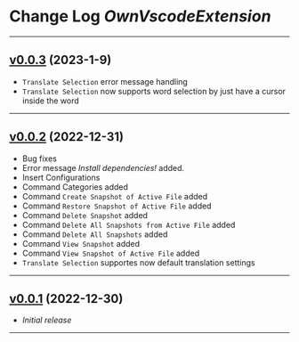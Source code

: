 # Change Log *OwnVscodeExtension*

---

## [v0.0.3](https://github.com/phil1436/ownvscodeextension/tree/0.0.3) (2023-1-9)

* `Translate Selection` error message handling
* `Translate Selection` now supports word selection by just have a cursor inside the word

---

## [v0.0.2](https://github.com/phil1436/ownvscodeextension/tree/0.0.2) (2022-12-31)

* Bug fixes
* Error message *Install dependencies!* added.
* Insert Configurations
* Command Categories added
* Command `Create Snapshot of Active File` added
* Command `Restore Snapshot of Active File` added
* Command `Delete Snapshot` added
* Command `Delete All Snapshots from Active File` added
* Command `Delete All Snapshots` added
* Command `View Snapshot` added
* Command `View Snapshot of Active File` added
* `Translate Selection` supportes now default translation settings

---

## [v0.0.1](https://github.com/phil1436/ownvscodeextension/tree/0.0.1) (2022-12-30)

* *Initial release*

---
